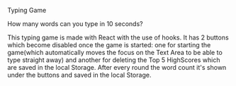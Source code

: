 Typing Game 


How many words can you type in 10 seconds?



This typing game is made with React with the use of hooks. It has 2 buttons which become disabled once the game is started: one for starting the game(which automatically moves the focus on the Text Area to be able to type straight away) and another for deleting the Top 5 HighScores which are saved in the local Storage. After every round the word count it's shown under the buttons and saved in the local Storage.
